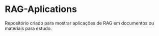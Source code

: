 # RAG-Aplications
Repositório criado para mostrar aplicações de RAG em documentos ou materiais para estudo.
